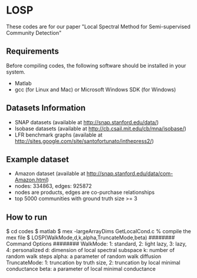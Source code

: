 # LOSP
These codes are for our paper "Local Spectral Method for Semi-supervised Community Detection"
## Requirements
Before compiling codes, the following software should be installed in your system.
- Matlab
- gcc (for Linux and Mac) or Microsoft Windows SDK (for Windows)
## Datasets Information
- SNAP datasets (available at http://snap.stanford.edu/data/)
- Isobase datasets (available at http://cb.csail.mit.edu/cb/mna/isobase/) 
- LFR benchmark graphs (available at http://sites.google.com/site/santofortunato/inthepress2/)
## Example dataset
- Amazon dataset (available at http://snap.stanford.edu/data/com-Amazon.html)
- nodes: 334863, edges: 925872 
- nodes are products, edges are co-purchase relationships
- top 5000 communities with ground truth size >= 3
## How to run
$ cd codes
$ matlab
$ mex -largeArrayDims GetLocalCond.c   % compile the mex file
$ LOSP(WalkMode,d,k,alpha,TruncateMode,beta)
######## Command Options ########
WalkMode: 1: standard, 2: light lazy, 3: lazy, 4: personalized
d: dimension of local spectral subspace
k: number of random walk steps
alpha: a parameter of random walk diffusion
TruncateMode: 1: truncation by truth size, 2: truncation by local minimal conductance
beta: a parameter of local minimal conductance
